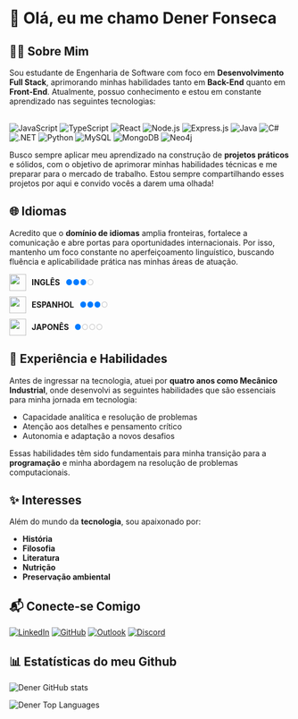 # 👋 Olá, eu me chamo Dener Fonseca



## 🧑‍💻 Sobre Mim
Sou estudante de Engenharia de Software com foco em **Desenvolvimento Full Stack**, aprimorando minhas habilidades tanto em **Back-End** quanto em **Front-End**. Atualmente, possuo conhecimento e estou em constante aprendizado nas seguintes tecnologias:

<div style="display: inline-block"><br/>
  <img alt="JavaScript" src="https://img.shields.io/badge/JavaScript-F7DF1E?style=for-the-badge&logo=javascript&logoColor=black"/>
  <img alt="TypeScript" src="https://img.shields.io/badge/TypeScript-3178C6?style=for-the-badge&logo=typescript&logoColor=white"/>
  <img alt="React" src="https://img.shields.io/badge/React-20232A?style=for-the-badge&logo=react&logoColor=61DAFB"/>
  <img alt="Node.js" src="https://img.shields.io/badge/Node.js-339933?style=for-the-badge&logo=nodedotjs&logoColor=white"/>
  <img alt="Express.js" src="https://img.shields.io/badge/Express.js-000000?style=for-the-badge&logo=express&logoColor=white"/>
  <img alt="Java" src="https://img.shields.io/badge/Java-ED8B00?style=for-the-badge&logo=openjdk&logoColor=white"/>
  <img alt="C#" src="https://img.shields.io/badge/C%23-239120?style=for-the-badge&logo=cs&logoColor=white"/>
  <img alt=".NET" src="https://img.shields.io/badge/.NET-512BD4?style=for-the-badge&logo=dotnet&logoColor=white"/>
  <img alt="Python" src="https://img.shields.io/badge/Python-3776AB?style=for-the-badge&logo=python&logoColor=white"/>
  <img alt="MySQL" src="https://img.shields.io/badge/Banco%20de%20Dados-003B57?style=for-the-badge&logo=mysql&logoColor=white"/>
  <img alt="MongoDB" src="https://img.shields.io/badge/MongoDB-47A248?style=for-the-badge&logo=mongodb&logoColor=white"/>
  <img alt="Neo4j" src="https://img.shields.io/badge/Neo4j-008CC1?style=for-the-badge&logo=neo4j&logoColor=white"/>
</div>



Busco sempre aplicar meu aprendizado na construção de **projetos práticos** e sólidos, com o objetivo de aprimorar minhas habilidades técnicas e me preparar para o mercado de trabalho. Estou sempre compartilhando esses projetos por aqui e convido vocês a darem uma olhada!



## 🌐 Idiomas
Acredito que o **domínio de idiomas** amplia fronteiras, fortalece a comunicação e abre portas para oportunidades internacionais. Por isso, mantenho um foco constante no aperfeiçoamento linguístico, buscando fluência e aplicabilidade prática nas minhas áreas de atuação.

<div align="left">

  <!-- Inglês -->
  <div style="display: flex; align-items: center; margin-bottom: 10px;">
    <img src="https://cdn.jsdelivr.net/gh/hjnilsson/country-flags/svg/us.svg" width="30" style="margin-right: 10px;"/>
    <strong style="margin-right: 10px;">  INGLÊS  </strong>
    <span style="color: #007BFF;">●●●</span>
    <span style="color: #CCC;">○</span>
  </div>

  <!-- Espanhol -->
  <div style="display: flex; align-items: center; margin-bottom: 10px;">
    <img src="https://cdn.jsdelivr.net/gh/hjnilsson/country-flags/svg/es.svg" width="30" style="margin-right: 10px;"/>
    <strong style="margin-right: 10px;">  ESPANHOL  </strong>
    <span style="color: #007BFF;">●●●</span>
    <span style="color: #CCC;">○</span>
  </div>

  <!-- Japonês -->
  <div style="display: flex; align-items: center;">
    <img src="https://cdn.jsdelivr.net/gh/hjnilsson/country-flags/svg/jp.svg" width="30" style="margin-right: 10px;"/>
    <strong style="margin-right: 10px;">  JAPONÊS  </strong>
    <span style="color: #007BFF;">●</span>
    <span style="color: #CCC;">○○○</span>
  </div>

</div>



## 🔧 Experiência e Habilidades
Antes de ingressar na tecnologia, atuei por **quatro anos como Mecânico Industrial**, onde desenvolvi as seguintes habilidades que são essenciais para minha jornada em tecnologia:

- Capacidade analítica e resolução de problemas  
- Atenção aos detalhes e pensamento crítico  
- Autonomia e adaptação a novos desafios  

Essas habilidades têm sido fundamentais para minha transição para a **programação** e minha abordagem na resolução de problemas computacionais.



## ✨ Interesses
Além do mundo da **tecnologia**, sou apaixonado por:

- **História**
- **Filosofia**
- **Literatura**
- **Nutrição**
- **Preservação ambiental**



## 📬 Conecte-se Comigo

[![LinkedIn](https://img.shields.io/badge/-LinkedIn-0077B5?style=for-the-badge&logo=linkedin&logoColor=white)](https://www.linkedin.com/in/dener-fonseca)
[![GitHub](https://img.shields.io/badge/-GitHub-181717?style=for-the-badge&logo=github&logoColor=white)](https://github.com/dener-fonseca)
[![Outlook](https://img.shields.io/badge/-Outlook-0078D4?style=for-the-badge&logo=microsoft&logoColor=white)](mailto:darkx@hotmail.com.br)
[![Discord](https://img.shields.io/badge/-Discord-5865F2?style=for-the-badge&logo=discord&logoColor=white)](https://discordapp.com/users/denerfonseca1995)


## 📊 Estatísticas do meu Github

![Dener GitHub stats](https://github-readme-stats.vercel.app/api?username=Dener-Fonseca&show_icons=true&theme=tokyonight&border_color=FFFFFF)

![Dener Top Languages](https://github-readme-stats.vercel.app/api/top-langs/?username=Dener-Fonseca&layout=compact&show_icons=true&theme=tokyonight&border_color=FFFFFF)
